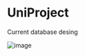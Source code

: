 # UniProject
Current database desing

![image](https://user-images.githubusercontent.com/32382605/202144235-56543783-3faf-4998-8ed8-4e945ed4ea1c.png)
